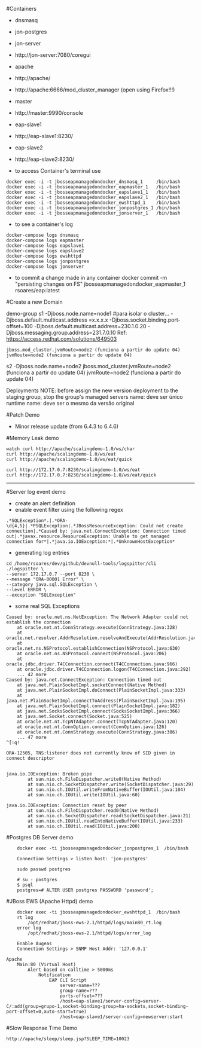 #Containers

 * dnsmasq
 * jon-postgres
 * jon-server
  * http://jon-server:7080/coregui
 * apache
  * http://apache/
  * http://apache:6666/mod_cluster_manager (open using Firefox!!!)
 * master
  * http://master:9990/console
 * eap-slave1
  * http://eap-slave1:8230/
 * eap-slave2
  * http://eap-slave2:8230/

 * to access Container's terminal use

 ```
 docker exec -i -t jbosseapmanagedondocker_dnsmasq_1     /bin/bash
 docker exec -i -t jbosseapmanagedondocker_eapmaster_1   /bin/bash
 docker exec -i -t jbosseapmanagedondocker_eapslave1_1   /bin/bash
 docker exec -i -t jbosseapmanagedondocker_eapslave2_1   /bin/bash
 docker exec -i -t jbosseapmanagedondocker_ewshttpd_1    /bin/bash
 docker exec -i -t jbosseapmanagedondocker_jonpostgres_1 /bin/bash
 docker exec -i -t jbosseapmanagedondocker_jonserver_1   /bin/bash

 ```

 * to see a container's log

  ```
 docker-compose logs dnsmasq
 docker-compose logs eapmaster
 docker-compose logs eapslave1
 docker-compose logs eapslave2
 docker-compose logs ewshttpd
 docker-compose logs jonpostgres
 docker-compose logs jonserver

 ```

 * to commit a change made in any container
 docker commit -m "persisting changes on FS" jbosseapmanagedondocker_eapmaster_1 rsoares/eap:latest

#Create a new Domain

demo-group
 s1
    -Djboss.node.name=node1
    #para isolar o cluster...
    	-Djboss.default.multicast.address =x.x.x.x
    	-Djboss.socket.binding.port-offset=100
    	-Djboss.default.multicast.address=230.1.0.20
    	-Djboss.messaging.group.address=231.7.0.10
    	Ref: https://access.redhat.com/solutions/649503

    jboss.mod_cluster.jvmRoute=node2 (funciona a partir do update 04)
    jvmRoute=node2 (funciona a partir do update 04)
 s2
    -Djboss.node.name=node2
    jboss.mod_cluster.jvmRoute=node2 (funciona a partir do update 04)
    jvmRoute=node2 (funciona a partir do update 04)

Deployments
    NOTE: before assign the new version deployment to the staging group, stop the group's managed servers
	name: deve ser único
	runtime name: deve ser o mesmo da versão original

#Patch Demo

* Minor release update (from 6.4.3 to 6.4.6)


#Memory Leak demo

```
watch curl http://apache/scalingdemo-1.0/ws/char  
curl http://apache/scalingdemo-1.0/ws/eat  
curl http://apache/scalingdemo-1.0/ws/eat/quick

curl http://172.17.0.7:8230/scalingdemo-1.0/ws/eat  
curl http://172.17.0.7:8230/scalingdemo-1.0/ws/eat/quick
```


---

#Server log event demo

 * create an alert definition
 * enable event filter using the following regex

```
.*SQLException*.|.*ORA-\d{4,5}|.*PSQLException|.*JBossResourceException: Could not create connection|.*Caused by: java.net.ConnectException: Connection timed out|.*javax.resource.ResourceException: Unable to get managed connection for*|.*java.io.IOException:*|.*UnknownHostException*
```

 * generating log entries

```
cd /home/rsoares/dev/github/devnull-tools/logspitter/cli
./logspitter \
--server 172.17.0.7 --port 8230 \
--message "ORA-00001 Error" \
--category java.sql.SQLException \
--level ERROR \
--exception "SQLException"
```

 * some real SQL Exceptions

```
Caused by: oracle.net.ns.NetException: The Network Adapter could not establish the connection
    at oracle.net.nt.ConnStrategy.execute(ConnStrategy.java:328)
    at oracle.net.resolver.AddrResolution.resolveAndExecute(AddrResolution.java:421)
    at oracle.net.ns.NSProtocol.establishConnection(NSProtocol.java:630)
    at oracle.net.ns.NSProtocol.connect(NSProtocol.java:206)
    at oracle.jdbc.driver.T4CConnection.connect(T4CConnection.java:966)
    at oracle.jdbc.driver.T4CConnection.logon(T4CConnection.java:292)
    ... 42 more
Caused by: java.net.ConnectException: Connection timed out
    at java.net.PlainSocketImpl.socketConnect(Native Method)
    at java.net.PlainSocketImpl.doConnect(PlainSocketImpl.java:333)
    at java.net.PlainSocketImpl.connectToAddress(PlainSocketImpl.java:195)
    at java.net.PlainSocketImpl.connect(PlainSocketImpl.java:182)
    at java.net.SocksSocketImpl.connect(SocksSocketImpl.java:366)
    at java.net.Socket.connect(Socket.java:525)
    at oracle.net.nt.TcpNTAdapter.connect(TcpNTAdapter.java:120)
    at oracle.net.nt.ConnOption.connect(ConnOption.java:126)
    at oracle.net.nt.ConnStrategy.execute(ConnStrategy.java:306)
    ... 47 more
^[:q!

ORA-12505, TNS:listener does not currently know of SID given in connect descriptor


java.io.IOException: Broken pipe
        at sun.nio.ch.FileDispatcher.write0(Native Method)
        at sun.nio.ch.SocketDispatcher.write(SocketDispatcher.java:29)
        at sun.nio.ch.IOUtil.writeFromNativeBuffer(IOUtil.java:104)
        at sun.nio.ch.IOUtil.write(IOUtil.java:60)

java.io.IOException: Connection reset by peer
        at sun.nio.ch.FileDispatcher.read0(Native Method)
        at sun.nio.ch.SocketDispatcher.read(SocketDispatcher.java:21)
        at sun.nio.ch.IOUtil.readIntoNativeBuffer(IOUtil.java:233)
        at sun.nio.ch.IOUtil.read(IOUtil.java:200)
```

#Postgres DB Server demo

```
	docker exec -ti jbosseapmanagedondocker_jonpostgres_1  /bin/bash

	Connection Settings > listen host: 'jon-postgres'

	sudo passwd postgres

	# su - postgres
	$ psql
	postgres=# ALTER USER postgres PASSWORD 'password';
```

#JBoss EWS (Apache Httpd) demo

```
	docker exec -ti jbosseapmanagedondocker_ewshttpd_1  /bin/bash
	rt log
		/opt/redhat/jboss-ews-2.1/httpd/logs/main80_rt.log
	error log
		/opt/redhat/jboss-ews-2.1/httpd/logs/error_log

	Enable Augeas
	Connection Settings > SNMP Host Addr: '127.0.0.1'
```

```
Apache
	Main:80 (Virtual Host)
		Alert based on calltime > 5000ms
			Notification
				EAP CLI Script
				    server-name=???
				    group-name=???
				    ports-offset=???
					/host=eap-slave1/server-config=server-C/:add(group=grupo-1,socket-binding-group=ha-sockets,socket-binding-port-offset=0,auto-start=true)
					/host=eap-slave1/server-config=newserver:start
```

#Slow Response Time Demo

	http://apache/sleep/sleep.jsp?SLEEP_TIME=10023
